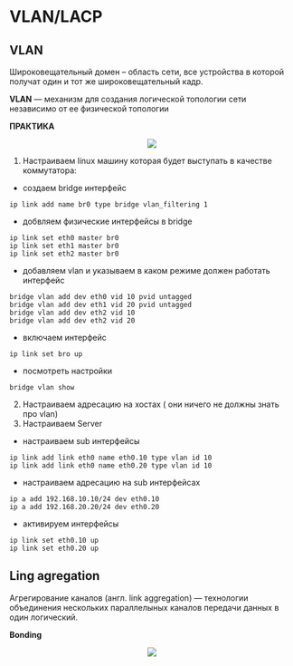 # VLAN/LACP
## VLAN
Широковещательный домен – область сети, все устройства в которой получат один и тот же широковещательный кадр.    

**VLAN** — механизм для создания логической топологии сети независимо от ее физической топологии    

**ПРАКТИКА**    
<p align="center">
<image src="https://github.com/LLlMEJIb87/LINUX/blob/main/Сеть/picture/vlan_praktika.PNG">
</p>   

1. Настраиваем linux машину которая будет выступать в качестве коммутатора:
- создаем bridge интерфейс
```
ip link add name br0 type bridge vlan_filtering 1
```
- добвляем физические интерфейсы в bridge
```
ip link set eth0 master br0
ip link set eth1 master br0
ip link set eth2 master br0
```
- добавляем vlan и указываем в каком режиме должен работать интерфейс
```
bridge vlan add dev eth0 vid 10 pvid untagged
bridge vlan add dev eth1 vid 20 pvid untagged
bridge vlan add dev eth2 vid 10
bridge vlan add dev eth2 vid 20
```
- включаем интерфейс
```
ip link set bro up
```
- посмотреть настройки
```
bridge vlan show
```
2. Настраиваем адресацию на хостах ( они ничего не должны знать про vlan)
3. Настраиваем Server
- настраиваем sub интерфейсы
```
ip link add link eth0 name eth0.10 type vlan id 10
ip link add link eth0 name eth0.20 type vlan id 10
```
- настраиваем адресацию на sub интерфейсах
```
ip a add 192.168.10.10/24 dev eth0.10
ip a add 192.168.20.20/24 dev eth0.20
```
- активируем интерфейсы
```
ip link set eth0.10 up
ip link set eth0.20 up
```

## Ling agregation 
Агрегирование каналов (англ. link aggregation) — технологии объединения нескольких параллелыных каналов передачи данных в один логический.

**Bonding**

<p align="center">
<image src="https://github.com/LLlMEJIb87/LINUX/blob/main/Сеть/picture/bonding.PNG">
</p>   
